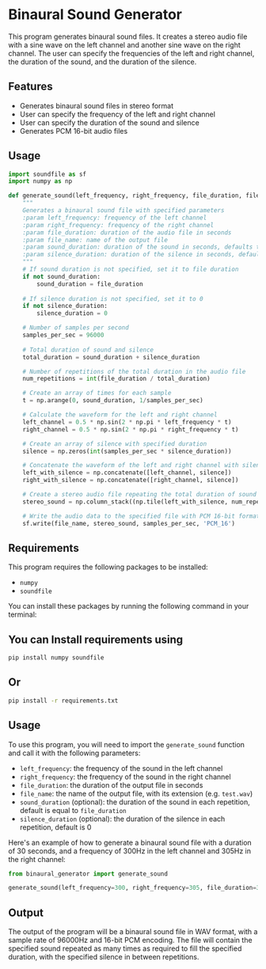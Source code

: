 # Binaural Sound Generator

This program generates binaural sound files. It creates a stereo audio file with a sine wave on the left channel and another sine wave on the right channel. The user can specify the frequencies of the left and right channel, the duration of the sound, and the duration of the silence. 

## Features

- Generates binaural sound files in stereo format
- User can specify the frequency of the left and right channel
- User can specify the duration of the sound and silence
- Generates PCM 16-bit audio files

## Usage

```python
import soundfile as sf
import numpy as np

def generate_sound(left_frequency, right_frequency, file_duration, file_name, sound_duration=None, silence_duration=None):
    """
    Generates a binaural sound file with specified parameters
    :param left_frequency: frequency of the left channel
    :param right_frequency: frequency of the right channel
    :param file_duration: duration of the audio file in seconds
    :param file_name: name of the output file
    :param sound_duration: duration of the sound in seconds, defaults to file_duration if not specified
    :param silence_duration: duration of the silence in seconds, defaults to 0 if not specified
    """
    # If sound duration is not specified, set it to file duration
    if not sound_duration:
        sound_duration = file_duration
        
    # If silence duration is not specified, set it to 0
    if not silence_duration:
        silence_duration = 0

    # Number of samples per second
    samples_per_sec = 96000
    
    # Total duration of sound and silence
    total_duration = sound_duration + silence_duration

    # Number of repetitions of the total duration in the audio file
    num_repetitions = int(file_duration / total_duration)

    # Create an array of times for each sample
    t = np.arange(0, sound_duration, 1/samples_per_sec)

    # Calculate the waveform for the left and right channel
    left_channel = 0.5 * np.sin(2 * np.pi * left_frequency * t)
    right_channel = 0.5 * np.sin(2 * np.pi * right_frequency * t)

    # Create an array of silence with specified duration
    silence = np.zeros(int(samples_per_sec * silence_duration))

    # Concatenate the waveform of the left and right channel with silence
    left_with_silence = np.concatenate([left_channel, silence])
    right_with_silence = np.concatenate([right_channel, silence])

    # Create a stereo audio file repeating the total duration of sound for specified number of repetitions
    stereo_sound = np.column_stack((np.tile(left_with_silence, num_repetitions), np.tile(right_with_silence, num_repetitions)))

    # Write the audio data to the specified file with PCM 16-bit format
    sf.write(file_name, stereo_sound, samples_per_sec, 'PCM_16')
```

## Requirements


This program requires the following packages to be installed:

*   `numpy`
*   `soundfile`

You can install these packages by running the following command in your terminal:

## You can Install requirements using

```sh
pip install numpy soundfile
```

## Or

```sh
pip install -r requirements.txt
```

## Usage

To use this program, you will need to import the `generate_sound` function and call it with the following parameters:

*   `left_frequency`: the frequency of the sound in the left channel
*   `right_frequency`: the frequency of the sound in the right channel
*   `file_duration`: the duration of the output file in seconds
*   `file_name`: the name of the output file, with its extension (e.g. `test.wav`)
*   `sound_duration` (optional): the duration of the sound in each repetition, default is equal to `file_duration`
*   `silence_duration` (optional): the duration of the silence in each repetition, default is 0

Here's an example of how to generate a binaural sound file with a duration of 30 seconds, and a frequency of 300Hz in the left channel and 305Hz in the right channel:

```python
from binaural_generator import generate_sound

generate_sound(left_frequency=300, right_frequency=305, file_duration=30, file_name='test.wav')
```

## Output

The output of the program will be a binaural sound file in WAV format, with a sample rate of 96000Hz and 16-bit PCM encoding. The file will contain the specified sound repeated as many times as required to fill the specified duration, with the specified silence in between repetitions.
